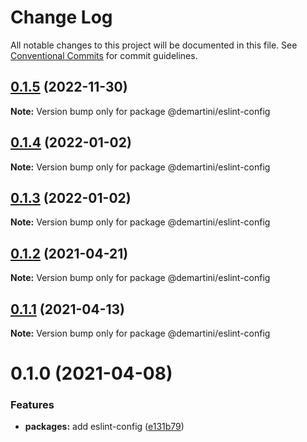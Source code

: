 # Change Log

All notable changes to this project will be documented in this file. See [Conventional Commits](https://conventionalcommits.org) for commit guidelines.

## [0.1.5](https://github.com/demartini/base-configs/compare/@demartini/eslint-config@0.1.4...@demartini/eslint-config@0.1.5) (2022-11-30)

**Note:** Version bump only for package @demartini/eslint-config

## [0.1.4](https://github.com/demartini/base-configs/compare/@demartini/eslint-config@0.1.3...@demartini/eslint-config@0.1.4) (2022-01-02)

**Note:** Version bump only for package @demartini/eslint-config

## [0.1.3](https://github.com/demartini/base-configs/compare/@demartini/eslint-config@0.1.2...@demartini/eslint-config@0.1.3) (2022-01-02)

**Note:** Version bump only for package @demartini/eslint-config

## [0.1.2](https://github.com/demartini/base-configs/compare/@demartini/eslint-config@0.1.1...@demartini/eslint-config@0.1.2) (2021-04-21)

**Note:** Version bump only for package @demartini/eslint-config

## [0.1.1](https://github.com/demartini/base-configs/compare/@demartini/eslint-config@0.1.0...@demartini/eslint-config@0.1.1) (2021-04-13)

**Note:** Version bump only for package @demartini/eslint-config

# 0.1.0 (2021-04-08)

### Features

- **packages:** add eslint-config ([e131b79](https://github.com/demartini/base-configs/commit/e131b79a3ef3d23d50ae0aac855280057ec78b81))
